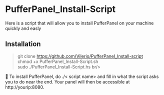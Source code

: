 # PufferPanel_Install-Script
Here is a script that will allow you to install PufferPanel on your machine quickly and easly

## Installation
> git clone https://github.com/Vilerio/PufferPanel_Install-script <br/>
> chmod +x PufferPanel_Install-Script.sh <br/>
> sudo ./PufferPanel_Install-Script.hs br/>

🔴 To install PufferPanel, do ./< script name> and fill in what the script asks you to do near the end. Your panel will then be accessible at http://yourip:8080.


